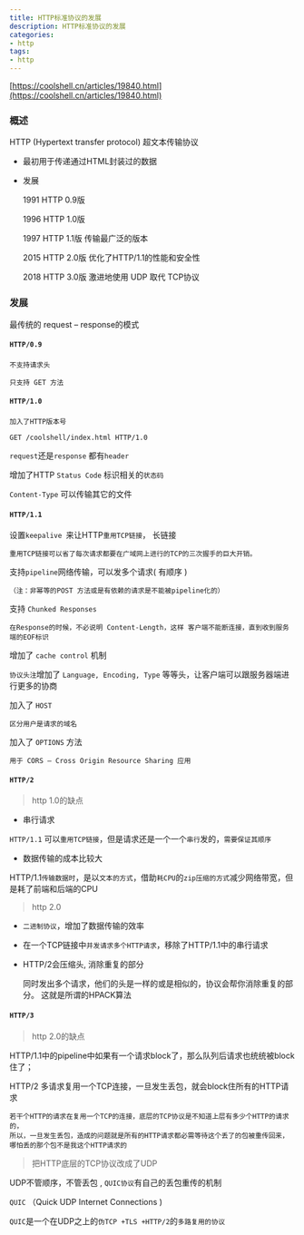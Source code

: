 ```yaml
---
title: HTTP标准协议的发展                                              
description: HTTP标准协议的发展
categories:
- http
tags:
- http   
---
```


[https://coolshell.cn/articles/19840.html](https://coolshell.cn/articles/19840.html)



### 概述

HTTP (Hypertext transfer protocol) 超文本传输协议

- 最初用于传递通过HTML封装过的数据

- 发展


    1991 HTTP 0.9版
    
    1996 HTTP 1.0版
    
    1997 HTTP 1.1版   传输最广泛的版本
    
    2015 HTTP 2.0版   优化了HTTP/1.1的性能和安全性
    
    2018 HTTP 3.0版   激进地使用 UDP 取代 TCP协议



### 发展


最传统的 request – response的模式


#### `HTTP/0.9` 


`不支持请求头`

`只支持 GET 方法`



#### `HTTP/1.0`  

`加入了HTTP版本号`

    GET /coolshell/index.html HTTP/1.0
    
    
`request`还是`response` 都有`header`


增加了HTTP `Status Code` 标识相关的`状态码`

`Content-Type` 可以传输其它的文件


#### `HTTP/1.1`

设置`keepalive `来让HTTP`重用TCP链接`， 长链接

    重用TCP链接可以省了每次请求都要在广域网上进行的TCP的三次握手的巨大开销。
    

支持`pipeline`网络传输，可以发多个请求( 有顺序 ) 

    （注：非幂等的POST 方法或是有依赖的请求是不能被pipeline化的）
    

支持 `Chunked Responses ` 

    在Response的时候，不必说明 Content-Length，这样 客户端不能断连接，直到收到服务端的EOF标识


增加了 `cache control` 机制


`协议头注`增加了 `Language, Encoding, Type` 等等头，让客户端可以跟服务器端进行更多的协商


加入了 `HOST`

    区分用户是请求的域名
    
    
加入了 `OPTIONS` 方法
    
    用于 CORS – Cross Origin Resource Sharing 应用


#### `HTTP/2`


> http 1.0的缺点

- 串行请求

`HTTP/1.1` 可以`重用TCP链接`，但是请求还是一个一个`串行`发的，`需要保证其顺序`

- 数据传输的成本比较大

HTTP/1.1`传输数据时`，是以`文本的方式`，借助`耗CPU`的`zip压缩的方式`减少网络带宽，但是耗了前端和后端的CPU


> http 2.0


- `二进制协议`，增加了数据传输的效率

- 在一个TCP链接中`并发请求多个HTTP请求`，移除了HTTP/1.1中的串行请求

- HTTP/2会压缩头, 消除重复的部分


    同时发出多个请求，他们的头是一样的或是相似的，协议会帮你消除重复的部分。
    这就是所谓的HPACK算法
    


#### `HTTP/3`

> http 2.0的缺点

HTTP/1.1中的pipeline中如果有一个请求block了，那么队列后请求也统统被block住了；

HTTP/2 多请求复用一个TCP连接，一旦发生丢包，就会block住所有的HTTP请求

    若干个HTTP的请求在复用一个TCP的连接，底层的TCP协议是不知道上层有多少个HTTP的请求的，
    所以，一旦发生丢包，造成的问题就是所有的HTTP请求都必需等待这个丢了的包被重传回来，哪怕丢的那个包不是我这个HTTP请求的
    
> 把HTTP底层的TCP协议改成了UDP

UDP不管顺序，不管丢包 ,  `QUIC协议`有自己的丢包重传的机制

`QUIC` （Quick UDP Internet Connections )

`QUIC`是一个在UDP之上的`伪TCP +TLS +HTTP/2`的`多路复用的协议`
 
 